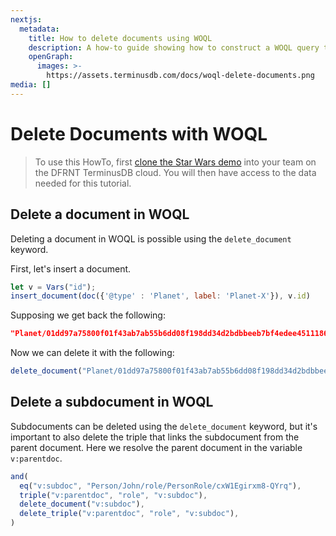 ```yaml
---
nextjs:
  metadata:
    title: How to delete documents using WOQL
    description: A how-to guide showing how to construct a WOQL query to delete documents.
    openGraph:
      images: >-
        https://assets.terminusdb.com/docs/woql-delete-documents.png
media: []
---
```


# Delete Documents with WOQL

> To use this HowTo, first [clone the Star Wars demo](/docs/clone-a-demo-terminuscms-project/) into your team on the DFRNT TerminusDB cloud. You will then have access to the data needed for this tutorial.

## Delete a document in WOQL

Deleting a document in WOQL is possible using the `delete_document` keyword.

First, let's insert a document.

```javascript
let v = Vars("id");
insert_document(doc({'@type' : 'Planet', label: 'Planet-X'}), v.id)
```

Supposing we get back the following:

```json
"Planet/01dd97a75800f01f43ab7ab55b6dd08f198dd34d2bdbbeeb7bf4edee45111863"
```

Now we can delete it with the following:

```javascript
delete_document("Planet/01dd97a75800f01f43ab7ab55b6dd08f198dd34d2bdbbeeb7bf4edee45111863")
```

## Delete a subdocument in WOQL

Subdocuments can be deleted using the `delete_document` keyword, but it's important to also delete the triple that links the subdocument from the parent document. Here we resolve the parent document in the variable `v:parentdoc`.

```javascript
and(
  eq("v:subdoc", "Person/John/role/PersonRole/cxW1Egirxm8-QYrq"),
  triple("v:parentdoc", "role", "v:subdoc"),
  delete_document("v:subdoc"),
  delete_triple("v:parentdoc", "role", "v:subdoc"),
)
```